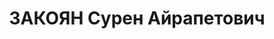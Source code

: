 ---
title: ЗАКОЯН Сурен Айрапетович
description: 'Род. в 1908, Армения, с. Еленовка. Диспетчер кожеобувного комбината
  г.Таганрога

  Обв. по ст.ст. 58-8 и 58 11 УК РСФСР. Приговор: выездная сессия ВК ВС СССР, 15.06.1937
  – ВМН с конфискацией имущества. Расстрелян 15.06.1937.

  Реабилитирован ВК ВС СССР 19.10.1957 за отсутствием состава преступления'
---